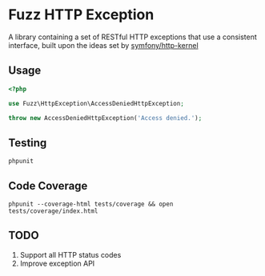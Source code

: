 Fuzz HTTP Exception
===================

A library containing a set of RESTful HTTP exceptions that use a consistent interface, built upon the ideas set by [symfony/http-kernel](https://github.com/symfony/http-kernel)

## Usage
```php
<?php

use Fuzz\HttpException\AccessDeniedHttpException;

throw new AccessDeniedHttpException('Access denied.');
```

## Testing
`phpunit`

## Code Coverage
`phpunit --coverage-html tests/coverage && open tests/coverage/index.html`

## TODO
1. Support all HTTP status codes
1. Improve exception API
